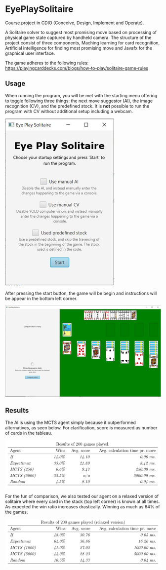 # EyePlaySolitaire
Course project in CDIO (Conceive, Design, Implement and Operate).

A Solitaire solver to suggest most promising move based on processing of physical game state captured by handheld camera.
The structure of the project consist of three components, Maching learning for card recognition, Artificial intelligence for finding most promising move and Javafx for the graphical user interface.

The game adheres to the following rules: https://playingcarddecks.com/blogs/how-to-play/solitaire-game-rules

## Usage
When running the program, you will be met with the starting menu offering to toggle following three things: the next move suggestor (AI), the image recognition (CV), and the predefined stock. It is **not** possible to run the program with CV without additional setup including a webcam.  

![Image of starting menu](https://github.com/NicolaiNisbeth/EyePlaySolitaire/blob/master/src/main/resources/images/start_menu.JPG?raw=true)

After pressing the start button, the game will be begin and instructions will be appear in the bottom left corner.

![Image of game](https://github.com/NicolaiNisbeth/EyePlaySolitaire/blob/master/src/main/resources/images/game_gui.JPG?raw=true)

## Results
The AI is using the MCTS agent simply because it outperformed alternatives, as seen below. For clarification, score is measured as number of cards in the tableau.

![Image of system](https://github.com/NicolaiNisbeth/EyePlaySolitaire/blob/master/src/main/resources/images/results_ai.png?raw=true)

For the fun of comparison, we also tested our agent on a relaxed version of solitaire where every card in the stack (top left corner) is known at all times. As expected the win ratio increases drastically. Winning as much as 64% of the games.

![Image of system](https://github.com/NicolaiNisbeth/EyePlaySolitaire/blob/master/src/main/resources/images/results_ai_relaxed.png?raw=true)
